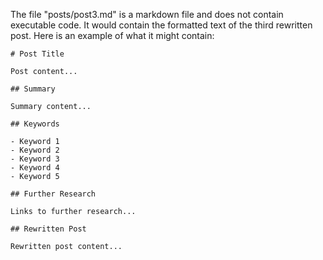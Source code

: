 The file "posts/post3.md" is a markdown file and does not contain executable code. It would contain the formatted text of the third rewritten post. Here is an example of what it might contain:

```
# Post Title

Post content...

## Summary

Summary content...

## Keywords

- Keyword 1
- Keyword 2
- Keyword 3
- Keyword 4
- Keyword 5

## Further Research

Links to further research...

## Rewritten Post

Rewritten post content...
```